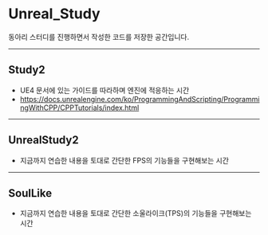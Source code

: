 # Unreal_Study
동아리 스터디를 진행하면서 작성한 코드를 저장한 공간입니다.

---
## Study2
+ UE4 문서에 있는 가이드를 따라하며 엔진에 적응하는 시간
+ https://docs.unrealengine.com/ko/ProgrammingAndScripting/ProgrammingWithCPP/CPPTutorials/index.html

---
## UnrealStudy2
+ 지금까지 연습한 내용을 토대로 간단한 FPS의 기능들을 구현해보는 시간

---
## SoulLike
+ 지금까지 연습한 내용을 토대로 간단한 소울라이크(TPS)의 기능들을 구현해보는 시간
